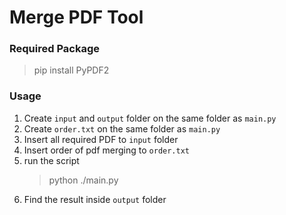 # Merge PDF Tool



### Required Package

> pip install PyPDF2

### Usage

1. Create `input` and `output` folder on the same folder as `main.py`
2. Create `order.txt` on the same folder as `main.py`
3. Insert all required PDF to `input` folder
4. Insert order of pdf merging to `order.txt`
5. run the script
   > python ./main.py
6. Find the result inside `output` folder